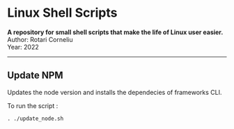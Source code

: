 
# Linux Shell Scripts  

**A repository for small shell scripts that make the life of Linux user easier.**   
Author: Rotari Corneliu  
Year: 2022   

___
## Update NPM
Updates the node version and installs the dependecies of frameworks CLI. 

To run the script :  
```
. ./update_node.sh
```

